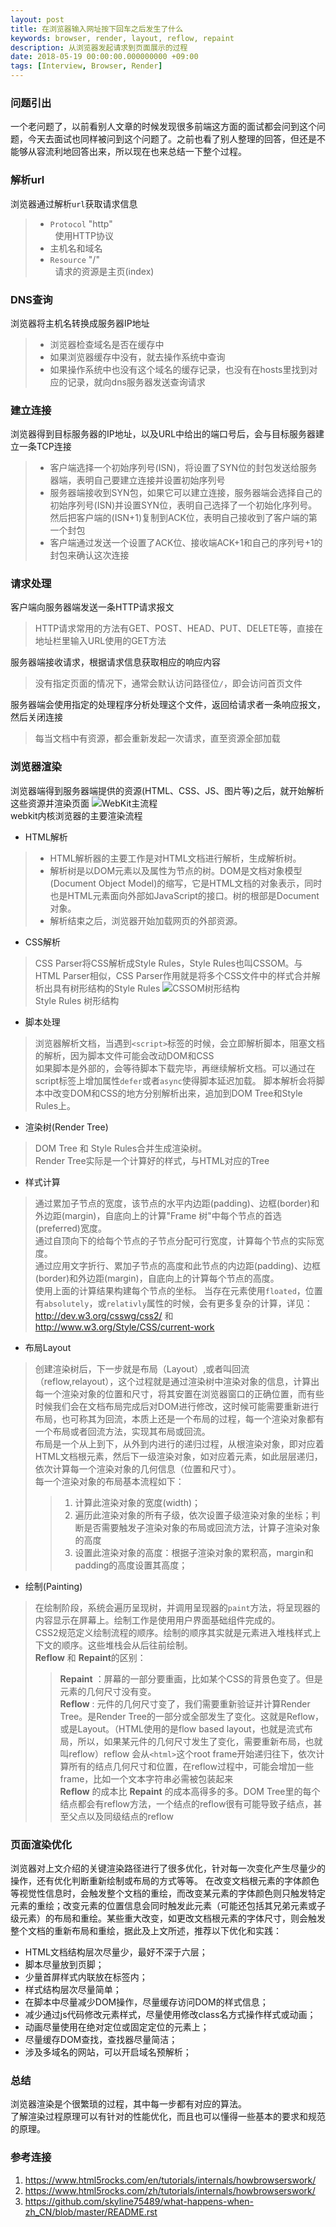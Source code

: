 ```yaml
---
layout: post
title: 在浏览器输入网址按下回车之后发生了什么
keywords: browser, render, layout, reflow, repaint
description: 从浏览器发起请求到页面展示的过程
date: 2018-05-19 00:00:00.000000000 +09:00
tags: [Interview, Browser, Render]
---
```

### 问题引出

一个老问题了，以前看别人文章的时候发现很多前端这方面的面试都会问到这个问题，今天去面试也同样被问到这个问题了。之前也看了别人整理的回答，但还是不能够从容流利地回答出来，所以现在也来总结一下整个过程。

### 解析url
浏览器通过解析`url`获取请求信息
>+ `Protocol` "http"<br>
    &nbsp;&nbsp;使用HTTP协议
>+ 主机名和域名
>+ `Resource` "/"<br>
    &nbsp;&nbsp;请求的资源是主页(index)

### DNS查询
浏览器将主机名转换成服务器IP地址
>- 浏览器检查域名是否在缓存中
>- 如果浏览器缓存中没有，就去操作系统中查询
>- 如果操作系统中也没有这个域名的缓存记录，也没有在hosts里找到对应的记录，就向dns服务器发送查询请求

### 建立连接
浏览器得到目标服务器的IP地址，以及URL中给出的端口号后，会与目标服务器建立一条TCP连接
>- 客户端选择一个初始序列号(ISN)，将设置了SYN位的封包发送给服务器端，表明自己要建立连接并设置初始序列号
>- 服务器端接收到SYN包，如果它可以建立连接，服务器端会选择自己的初始序列号(ISN)并设置SYN位，表明自己选择了一个初始化序列号。然后把客户端的(ISN+1)复制到ACK位，表明自己接收到了客户端的第一个封包
>- 客户端通过发送一个设置了ACK位、接收端ACK+1和自己的序列号+1的封包来确认这次连接

### 请求处理
客户端向服务器端发送一条HTTP请求报文
>HTTP请求常用的方法有GET、POST、HEAD、PUT、DELETE等，直接在地址栏里输入URL使用的GET方法

服务器端接收请求，根据请求信息获取相应的响应内容
>没有指定页面的情况下，通常会默认访问路径位`/`，即会访问首页文件

服务器端会使用指定的处理程序分析处理这个文件，返回给请求者一条响应报文，然后关闭连接
>每当文档中有资源，都会重新发起一次请求，直至资源全部加载

### 浏览器渲染
浏览器端得到服务器端提供的资源(HTML、CSS、JS、图片等)之后，就开始解析这些资源并渲染页面
![WebKit主流程](/assets/images/2351517245-5972085e433ea.png)<br>
webkit内核浏览器的主要渲染流程
- HTML解析
>- HTML解析器的主要工作是对HTML文档进行解析，生成解析树。  
>- 解析树是以DOM元素以及属性为节点的树。DOM是文档对象模型(Document Object Model)的缩写，它是HTML文档的对象表示，同时也是HTML元素面向外部如JavaScript的接口。树的根部是Document对象。
>- 解析结束之后，浏览器开始加载网页的外部资源。

- CSS解析
>CSS Parser将CSS解析成Style Rules，Style Rules也叫CSSOM。与HTML Parser相似，CSS Parser作用就是将多个CSS文件中的样式合并解析出具有树形结构的Style Rules
![CSSOM树形结构](/assets/images/3760570497-573dbf4cd0b79_articlex.png)<br>
Style Rules 树形结构

- 脚本处理
> 浏览器解析文档，当遇到`<script>`标签的时候，会立即解析脚本，阻塞文档的解析，因为脚本文件可能会改动DOM和CSS<br>
> 如果脚本是外部的，会等待脚本下载完毕，再继续解析文档。可以通过在script标签上增加属性`defer`或者`async`使得脚本延迟加载。
> 脚本解析会将脚本中改变DOM和CSS的地方分别解析出来，追加到DOM Tree和Style Rules上。

- 渲染树(Render Tree)
> DOM Tree 和 Style Rules合并生成渲染树。  
> Render Tree实际是一个计算好的样式，与HTML对应的Tree

- 样式计算
> 通过累加子节点的宽度，该节点的水平内边距(padding)、边框(border)和外边距(margin)，自底向上的计算"Frame 树"中每个节点的首选(preferred)宽度。<br>
> 通过自顶向下的给每个节点的子节点分配可行宽度，计算每个节点的实际宽度。<br>
> 通过应用文字折行、累加子节点的高度和此节点的内边距(padding)、边框(border)和外边距(margin)，自底向上的计算每个节点的高度。<br>
> 使用上面的计算结果构建每个节点的坐标。
> 当存在元素使用`floated`，位置有`absolutely`，或`relativly`属性的时候，会有更多复杂的计算，详见：http://dev.w3.org/csswg/css2/ 和  http://www.w3.org/Style/CSS/current-work 

- 布局Layout
> 创建渲染树后，下一步就是布局（Layout）,或者叫回流（reflow,relayout），这个过程就是通过渲染树中渲染对象的信息，计算出每一个渲染对象的位置和尺寸，将其安置在浏览器窗口的正确位置，而有些时候我们会在文档布局完成后对DOM进行修改，这时候可能需要重新进行布局，也可称其为回流，本质上还是一个布局的过程，每一个渲染对象都有一个布局或者回流方法，实现其布局或回流。<br>
> 布局是一个从上到下，从外到内进行的递归过程，从根渲染对象，即对应着HTML文档根元素，然后下一级渲染对象，如对应着元素，如此层层递归，依次计算每一个渲染对象的几何信息（位置和尺寸）。<br>
> 每一个渲染对象的布局基本流程如下：
>> 1. 计算此渲染对象的宽度(width)；
>> 2. 遍历此渲染对象的所有子级，依次设置子级渲染对象的坐标；判断是否需要触发子渲染对象的布局或回流方法，计算子渲染对象的高度
>> 3. 设置此渲染对象的高度：根据子渲染对象的累积高，margin和padding的高度设置其高度；

- 绘制(Painting)
> 在绘制阶段，系统会遍历呈现树，并调用呈现器的`paint`方法，将呈现器的内容显示在屏幕上。绘制工作是使用用户界面基础组件完成的。  
> CSS2规范定义绘制流程的顺序。绘制的顺序其实就是元素进入堆栈样式上下文的顺序。这些堆栈会从后往前绘制。  
> **Reflow** 和 **Repaint**的区别：
> > **Repaint** ：屏幕的一部分要重画，比如某个CSS的背景色变了。但是元素的几何尺寸没有变。  
> > **Reflow** : 元件的几何尺寸变了，我们需要重新验证并计算Render Tree。是Render Tree的一部分或全部发生了变化。这就是Reflow，或是Layout。（HTML使用的是flow based layout，也就是流式布局，所以，如果某元件的几何尺寸发生了变化，需要重新布局，也就叫reflow）reflow 会从`<html>`这个root frame开始递归往下，依次计算所有的结点几何尺寸和位置，在reflow过程中，可能会增加一些frame，比如一个文本字符串必需被包装起来  
> > **Reflow** 的成本比 **Repaint** 的成本高得多的多。DOM Tree里的每个结点都会有reflow方法，一个结点的reflow很有可能导致子结点，甚至父点以及同级结点的reflow

### 页面渲染优化
浏览器对上文介绍的关键渲染路径进行了很多优化，针对每一次变化产生尽量少的操作，还有优化判断重新绘制或布局的方式等等。
在改变文档根元素的字体颜色等视觉性信息时，会触发整个文档的重绘，而改变某元素的字体颜色则只触发特定元素的重绘；改变元素的位置信息会同时触发此元素（可能还包括其兄弟元素或子级元素）的布局和重绘。某些重大改变，如更改文档根元素的字体尺寸，则会触发整个文档的重新布局和重绘，据此及上文所述，推荐以下优化和实践：
- HTML文档结构层次尽量少，最好不深于六层；
- 脚本尽量放到页脚；
- 少量首屏样式内联放在标签内；
- 样式结构层次尽量简单；
- 在脚本中尽量减少DOM操作，尽量缓存访问DOM的样式信息；
- 减少通过js代码修改元素样式，尽量使用修改class名方式操作样式或动画；
- 动画尽量使用在绝对定位或固定定位的元素上；
- 尽量缓存DOM查找，查找器尽量简洁；
- 涉及多域名的网站，可以开启域名预解析；

### 总结
浏览器渲染是个很繁琐的过程，其中每一步都有对应的算法。  
了解渲染过程原理可以有针对的性能优化，而且也可以懂得一些基本的要求和规范的原理。

### 参考连接
1. https://www.html5rocks.com/en/tutorials/internals/howbrowserswork/
2. https://www.html5rocks.com/zh/tutorials/internals/howbrowserswork/
3. https://github.com/skyline75489/what-happens-when-zh_CN/blob/master/README.rst
